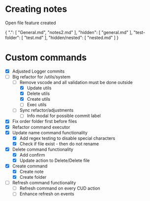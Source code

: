 # Creating notes

Open file feature created

{
    ".": [
        "General.md",
        "notes2.md"
    ],
    "hidden": [
        "general.md"
    ],
    "test-folder": [
        "test.md"
    ],
    "hidden/nested": [
        "nested.md"
    ]
}

# Custom commands
- [X] Adjusted Logger commits
- [ ] Big refactor for /utils/system 
    - [ ] Remove vscode and all validation must be done outside
        - [X] Update utils
        - [X] Delete utils
        - [X] Create utils
        - [ ] Exec utils
    - [ ] Sync refactor/adjustments
        - [ ] Info modal for possible commit label
- [X] Fix order folder first before files
- [X] Refactor command executor
- [X] Update name command functionality
    - [X] Add regex testing to disable special characters
    - [X] Check if file exist - then do not rename
- [X] Delete command functionality 
    - [X] Add confirm
    - [X] Update action to Delete/Delete file
- [X] Create command
    - [X] Create note
    - [X] Create folder
- [ ] Refresh command functionality 
    - [ ] Refresh command on every CUD action
    - [ ] Enhance refresh on events